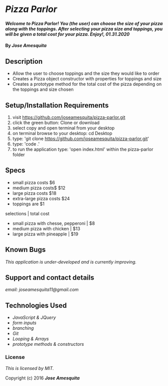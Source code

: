 # _Pizza Parlor_

#### _Welcome to Pizza Parlor! You (the user) can choose the size of your pizza along with the toppings. After selecting your pizza size and toppings, you will be given a total cost for your pizza. Enjoy!, 01.31.2020_

#### By _Jose Amesquita_

## Description

* Allow the user to choose toppings and the size they would like to order
* Creates a Pizza object constructor with properties for toppings and size
* Creates a prototype method for the total cost of the pizza depending on the toppings and size chosen

## Setup/Installation Requirements

1. visit https://github.com/joseamesquita/pizza-parlor.git
2. click the green button: Clone or download 
3. select copy and open terminal from your desktop
4. on terminal browse to your desktop: cd Desktop
5. type: 'git clone https://github.com/joseamesquita/pizza-parlor.git'
6. type: 'code .' 
7. to run the application type: 'open index.html' within the pizza-parlor folder

## Specs

* small pizza costs $6
* medium pizza costs$ $12
* large pizza costs $18
* extra-large pizza costs $24
* toppings are $1

selections | total cost

* small pizza with chesse, pepperoni | $8
* medium pizza with chicken | $13
* large pizza with pineapple | $19


## Known Bugs

_This application is under-developed and is currently improving._

## Support and contact details

_email: joseamesquita11@gmail.com_

## Technologies Used

* _JavaScript & JQuery_
* _form inputs_
* _branching_
* _Git_
* _Looping & Arrays_
* _prototype methods & constructors_

### License

*This is licensed by MIT.*

Copyright (c) 2016 **_Jose Amesquita_**
